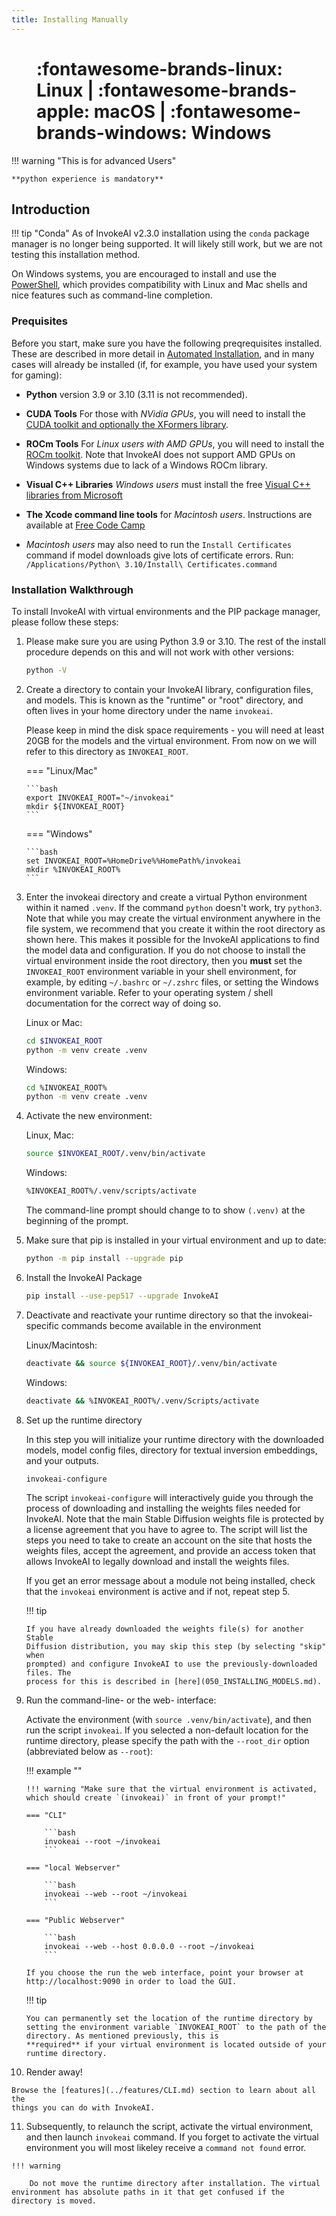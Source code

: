 ```yaml
---
title: Installing Manually
---
```


<figure markdown>

# :fontawesome-brands-linux: Linux | :fontawesome-brands-apple: macOS | :fontawesome-brands-windows: Windows

</figure>

!!! warning "This is for advanced Users"

    **python experience is mandatory**

## Introduction

!!! tip "Conda"
    As of InvokeAI v2.3.0 installation using the `conda` package manager is no longer being supported. It will likely still work, but we are not testing this installation method.

On Windows systems, you are encouraged to install and use the
[PowerShell](https://learn.microsoft.com/en-us/powershell/scripting/install/installing-powershell-on-windows?view=powershell-7.3),
which provides compatibility with Linux and Mac shells and nice
features such as command-line completion.

### Prequisites

Before you start, make sure you have the following preqrequisites
installed.  These are described in more detail in [Automated
Installation](010_INSTALL_AUTOMATED.md), and in many cases will
already be installed (if, for example, you have used your system for
gaming):

* **Python** version 3.9 or 3.10 (3.11 is not recommended).

* **CUDA Tools** For those with _NVidia GPUs_, you will need to
  install the [CUDA toolkit and optionally the XFormers library](070_INSTALL_XFORMERS.md).

*  **ROCm Tools** For _Linux users with AMD GPUs_, you will need
   to install the [ROCm toolkit](080_INSTALL_ROCM.md). Note that
   InvokeAI does not support AMD GPUs on Windows systems due to
   lack of a Windows ROCm library.

*  **Visual C++ Libraries** _Windows users_ must install the free
   [Visual C++ libraries from Microsoft](https://learn.microsoft.com/en-US/cpp/windows/latest-supported-vc-redist?view=msvc-170)

* **The Xcode command line tools** for _Macintosh users_. Instructions are
  available at [Free Code Camp](https://www.freecodecamp.org/news/install-xcode-command-line-tools/)

* _Macintosh users_ may also need to run the `Install Certificates` command
  if model downloads give lots of certificate errors. Run:
  `/Applications/Python\ 3.10/Install\ Certificates.command`

### Installation Walkthrough

To install InvokeAI with virtual environments and the PIP package
manager, please follow these steps:

1.  Please make sure you are using Python 3.9 or 3.10. The rest of the install
    procedure depends on this and will not work with other versions:

    ```bash
    python -V
    ```

2.  Create a directory to contain your InvokeAI library, configuration
    files, and models. This is known as the "runtime" or "root"
    directory, and often lives in your home directory under the name `invokeai`.

    Please keep in mind the disk space requirements - you will need at
    least 20GB for the models and the virtual environment.  From now
    on we will refer to this directory as `INVOKEAI_ROOT`.

    === "Linux/Mac"
    
        ```bash
        export INVOKEAI_ROOT="~/invokeai"
        mkdir ${INVOKEAI_ROOT}
        ```

    === "Windows"
    
        ```bash
        set INVOKEAI_ROOT=%HomeDrive%%HomePath%/invokeai
        mkdir %INVOKEAI_ROOT%
        ```

3. Enter the invokeai directory and create a virtual Python
   environment within it named `.venv`. If the command `python`
   doesn't work, try `python3`. Note that while you may create the
   virtual environment anywhere in the file system, we recommend that
   you create it within the root directory as shown here. This makes
   it possible for the InvokeAI applications to find the model data
   and configuration. If you do not choose to install the virtual
   environment inside the root directory, then you **must** set the
   `INVOKEAI_ROOT` environment variable in your shell environment, for
   example, by editing `~/.bashrc` or `~/.zshrc` files, or setting the
   Windows environment variable. Refer to your operating system /
   shell documentation for the correct way of doing so.


    Linux or Mac:
     ```bash
     cd $INVOKEAI_ROOT
     python -m venv create .venv
     ```

    Windows:
     ```bash
     cd %INVOKEAI_ROOT%
     python -m venv create .venv
     ```

4.  Activate the new environment:

    Linux, Mac:
    
    ```bash
    source $INVOKEAI_ROOT/.venv/bin/activate
    ```

    Windows:
    ```bash
    %INVOKEAI_ROOT%/.venv/scripts/activate
    ```

    The command-line prompt should change to to show `(.venv)` at the
    beginning of the prompt.

5.  Make sure that pip is installed in your virtual environment and up to date:

    ```bash
    python -m pip install --upgrade pip
    ```

6.  Install the InvokeAI Package

    ```bash
    pip install --use-pep517 --upgrade InvokeAI
    ```

7.  Deactivate and reactivate your runtime directory so that the invokeai-specific commands
    become available in the environment

    Linux/Macintosh:
    ```bash
    deactivate && source ${INVOKEAI_ROOT}/.venv/bin/activate
    ```

    Windows:
    ```bash
    deactivate && %INVOKEAI_ROOT%/.venv/Scripts/activate
    ```

8.  Set up the runtime directory

    In this step you will initialize your runtime directory with the downloaded
    models, model config files, directory for textual inversion embeddings, and
    your outputs.

    ```bash
    invokeai-configure
    ```

    The script `invokeai-configure` will interactively guide you through the
    process of downloading and installing the weights files needed for InvokeAI.
    Note that the main Stable Diffusion weights file is protected by a license
    agreement that you have to agree to. The script will list the steps you need
    to take to create an account on the site that hosts the weights files,
    accept the agreement, and provide an access token that allows InvokeAI to
    legally download and install the weights files.

    If you get an error message about a module not being installed, check that
    the `invokeai` environment is active and if not, repeat step 5.

    !!! tip

        If you have already downloaded the weights file(s) for another Stable
        Diffusion distribution, you may skip this step (by selecting "skip" when
        prompted) and configure InvokeAI to use the previously-downloaded files. The
        process for this is described in [here](050_INSTALLING_MODELS.md).

9.  Run the command-line- or the web- interface:

    Activate the environment (with `source .venv/bin/activate`), and then run
    the script `invokeai`. If you selected a non-default location for the
    runtime directory, please specify the path with the `--root_dir` option
    (abbreviated below as `--root`):

    !!! example ""

        !!! warning "Make sure that the virtual environment is activated, which should create `(invokeai)` in front of your prompt!"

        === "CLI"

            ```bash
            invokeai --root ~/invokeai
            ```

        === "local Webserver"

            ```bash
            invokeai --web --root ~/invokeai
            ```

        === "Public Webserver"

            ```bash
            invokeai --web --host 0.0.0.0 --root ~/invokeai
            ```

        If you choose the run the web interface, point your browser at
        http://localhost:9090 in order to load the GUI.

    !!! tip

        You can permanently set the location of the runtime directory by setting the environment variable `INVOKEAI_ROOT` to the path of the directory. As mentioned previously, this is
        **required** if your virtual environment is located outside of your runtime directory.

10.  Render away!

    Browse the [features](../features/CLI.md) section to learn about all the
    things you can do with InvokeAI.

11.  Subsequently, to relaunch the script, activate the virtual environment, and
    then launch `invokeai` command. If you forget to activate the virtual
    environment you will most likeley receive a `command not found` error.

    !!! warning

        Do not move the runtime directory after installation. The virtual environment has absolute paths in it that get confused if the directory is moved.
